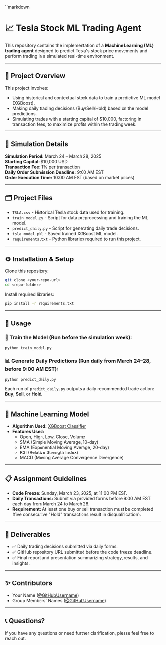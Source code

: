 ``markdown
# 📈 Tesla Stock ML Trading Agent

This repository contains the implementation of a **Machine Learning (ML) trading agent** designed to predict Tesla's stock price movements and perform trading in a simulated real-time environment.

---

## 🚀 Project Overview

This project involves:

- Using historical and contextual stock data to train a predictive ML model (XGBoost).
- Making daily trading decisions (Buy/Sell/Hold) based on the model predictions.
- Simulating trades with a starting capital of \$10,000, factoring in transaction fees, to maximize profits within the trading week.

---

## 📆 Simulation Details

**Simulation Period:** March 24 – March 28, 2025  
**Starting Capital:** \$10,000 USD  
**Transaction Fee:** 1% per transaction  
**Daily Order Submission Deadline:** 9:00 AM EST  
**Order Execution Time:** 10:00 AM EST (based on market prices)

---

## 🗂️ Project Files

- `TSLA.csv` - Historical Tesla stock data used for training.
- `train_model.py` - Script for data preprocessing and training the ML model.
- `predict_daily.py` - Script for generating daily trade decisions.
- `tsla_model.pkl` - Saved trained XGBoost ML model.
- `requirements.txt` - Python libraries required to run this project.

---

## ⚙️ Installation & Setup

Clone this repository:

```bash
git clone <your-repo-url>
cd <repo-folder>
```

Install required libraries:

```bash
pip install -r requirements.txt
```

---

## 📌 Usage

### 🔧 Train the Model (Run before the simulation week):

```bash
python train_model.py
```

### 📊 Generate Daily Predictions (Run daily from March 24–28, before 9:00 AM EST):

```bash
python predict_daily.py
```

Each run of `predict_daily.py` outputs a daily recommended trade action: **Buy**, **Sell**, or **Hold**.

---

## 🧠 Machine Learning Model

- **Algorithm Used:** [XGBoost Classifier](https://xgboost.ai/)
- **Features Used:**
  - Open, High, Low, Close, Volume
  - SMA (Simple Moving Average, 10-day)
  - EMA (Exponential Moving Average, 20-day)
  - RSI (Relative Strength Index)
  - MACD (Moving Average Convergence Divergence)

---

## 📋 Assignment Guidelines

- **Code Freeze:** Sunday, March 23, 2025, at 11:00 PM EST.
- **Daily Transactions:** Submit via provided forms before 9:00 AM EST each day from March 24 to March 28.
- **Requirement:** At least one buy or sell transaction must be completed (five consecutive "Hold" transactions result in disqualification).

---

## 📝 Deliverables

- ✅ Daily trading decisions submitted via daily forms.
- ✅ GitHub repository URL submitted before the code freeze deadline.
- ✅ Final report and presentation summarizing strategy, results, and insights.

---

## ✨ Contributors

- Your Name ([@GitHubUsername](https://github.com/yourusername))
- Group Members' Names ([@GitHubUsername](https://github.com/memberusername))

---

## 📞 Questions?

If you have any questions or need further clarification, please feel free to reach out.
```
